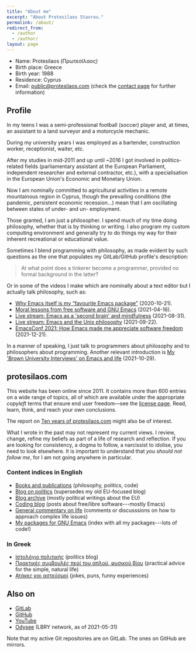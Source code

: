 ```yaml
---
title: "About me"
excerpt: "About Protesilaos Stavrou."
permalink: /about/
redirect_from:
  - /author
  - /author/
layout: page
---
```


* Name: Protesilaos (Πρωτεσίλαος)
* Birth place: Greece
* Birth year: 1988
* Residence: Cyprus
* Email: <public@protesilaos.com> (check the [contact page](https://protesilaos.com/contact/)
  for further information)

## Profile

In my teens I was a semi-professional football (soccer) player and, at
times, an assistant to a land surveyor and a motorcycle mechanic.

During my university years I was employed as a bartender, construction
worker, receptionist, waiter, etc.

After my studies in mid-2011 and up until ~2016 I got involved in
politics-related fields (parliamentary assistant at the European
Parliament, independent researcher and external contractor, etc.), with
a specialisation in the European Union's Economic and Monetary Union.

Now I am nominally committed to agricultural activities in a remote
mountainous region in Cyprus, though the prevailing conditions (the
pandemic, persistent economic recession...) mean that I am oscillating
between states of under- and un- employment.

Those granted, I am just a philosopher.  I spend much of my time doing
philosophy, whether that is by thinking or writing.  I also program my
custom computing environment and generally try to do things my way for
their inherent recreational or educational value.

Sometimes I blend programming with philosophy, as made evident by such
questions as the one that populates my GitLab/GitHub profile's
description:

> At what point does a tinkerer become a programmer, provided no formal
> background in the latter?

Or in some of the videos I make which are nominally about a text editor
but I actually talk philosophy, such as:

+ [Why Emacs itself is my “favourite Emacs
  package”](https://protesilaos.com/codelog/2020-10-21-emacs-favourite-package/)
  (2020-10-21).
+ [Moral lessons from free software and GNU
  Emacs](https://protesilaos.com/codelog/2021-04-16-emacs-moral-lessons/)
  (2021-04-16).
+ [Live stream: Emacs as a 'second brain' and
  mindfulness](https://protesilaos.com/codelog/2021-08-31-emacs-second-brain-mindfulness/)
  (2021-08-31).
+ [Live stream: Emacs and the Unix
  philosophy](https://protesilaos.com/codelog/2021-09-22-live-stream-emacs-unix/)
  (2021-09-22).
+ [EmacsConf 2021: How Emacs made me appreciate software
  freedom](https://protesilaos.com/codelog/2021-12-21-emacsconf2021-freedom/)
  (2021-12-21).

In a manner of speaking, I just talk to programmers about philosophy and
to philosophers about programming.  Another relevant introduction is [My
'Brown University Interviews' on Emacs and
life](https://protesilaos.com/codelog/2021-10-29-interview-brown-uni-mag-emacs-life/)
(2021-10-29).

## protesilaos.com

This website has been online since 2011.  It contains more than 600
entries on a wide range of topics, all of which are available under the
appropriate _copyleft_ terms that ensure end user freedom—see the
[license page](https://protesilaos.com/license/).  Read, learn, think,
and reach your own conclusions.

The report on [Ten years of
protesilaos.com](https://protesilaos.com/news/2021-02-08-website-ten-years/)
might also be of interest.

What I wrote in the past may not represent my current views.  I review,
change, refine my beliefs as part of a life of research and reflection.
If you are looking for consistency, a dogma to follow, a narcissist to
idolise, you need to look elsewhere.  It is important to understand that
_you should not follow me_, for I am not going anywhere in particular.

### Content indices in English

* [Books and publications](https://protesilaos.com/books/) (philosophy, politics, code)
* [Blog on politics](https://protesilaos.com/politics/) (supersedes my old EU-focused blog)
* [Blog archive](https://protesilaos.com/blog-archive/) (mostly political writings about the EU)
* [Coding blog](https://protesilaos.com/codelog/) (posts about free/libre software---mostly Emacs)
* [General commentary on life](https://protesilaos.com/commentary/) (comments or discusssions on how to approach complex life issues)
* [My packages for GNU Emacs](https://protesilaos.com/emacs/) (index with all my packages---lots of code!)

### In Greek

* [Ιστολόγιο πολιτικής](https://protesilaos.com/greek/) (politics blog)
* [Πρακτικές συμβουλές περί του απλού, φυσικού βίου](https://protesilaos.com/life/) (practical advice for the simple, natural life)
* [Ατάκες και αστειϊσμοί](https://protesilaos.com/jokes/) (jokes, puns, funny experiences)

## Also on

* [GitLab](https://gitlab.com/protesilaos)
* [GitHub](https://github.com/protesilaos)
* [YouTube](https://www.youtube.com/c/ProtesilaosStavrou)
* [Odysee](https://odysee.com/@protesilaos:69b6498b147014fe819188848f8961657f3bf6f3)
  (LBRY network, as of 2021-05-31)

Note that my active Git repositories are on GitLab.  The ones on GitHub
are mirrors.
